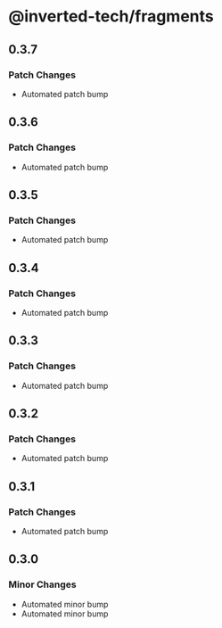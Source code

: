 # @inverted-tech/fragments

## 0.3.7

### Patch Changes

- Automated patch bump

## 0.3.6

### Patch Changes

- Automated patch bump

## 0.3.5

### Patch Changes

- Automated patch bump

## 0.3.4

### Patch Changes

- Automated patch bump

## 0.3.3

### Patch Changes

- Automated patch bump

## 0.3.2

### Patch Changes

- Automated patch bump

## 0.3.1

### Patch Changes

- Automated patch bump

## 0.3.0

### Minor Changes

- Automated minor bump
- Automated minor bump
